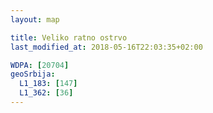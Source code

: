 ```yaml
---
layout: map

title: Veliko ratno ostrvo
last_modified_at: 2018-05-16T22:03:35+02:00

WDPA: [20704]
geoSrbija:
  L1_183: [147]
  L1_362: [36]
---
```

